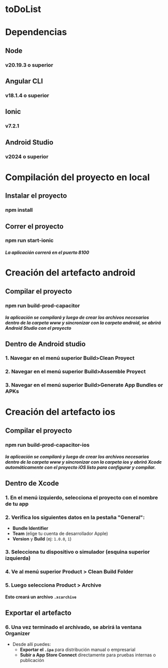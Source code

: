 # toDoList

# **Dependencias**
## Node
### v20.19.3 o superior
## Angular CLI
### v18.1.4 o superior
## Ionic
### v7.2.1
## Android Studio
### v2024 o superior

# **Compilación del proyecto en local**
## Instalar el proyecto
### npm install
## Correr el proyecto
### npm run start-ionic
#### *La aplicación correrá en el puerto 8100*

# **Creación del artefacto android**
## Compilar el proyecto
### npm run build-prod-capacitor
#### *la aplicación se compilará y luego de crear los archivos necesarios dentro de la carpeta www y sincronizar con la carpeta android, se abrirá Android Studio con el proyecto*
## Dentro de Android studio
### 1. Navegar en el menú superior Build>Clean Proyect
### 2. Navegar en el menú superior Build>Assemble Proyect
### 3. Navegar en el menú superior Build>Generate App Bundles or APKs

# **Creación del artefacto ios**
## Compilar el proyecto
### npm run build-prod-capacitor-ios
#### *la aplicación se compilará y luego de crear los archivos necesarios dentro de la carpeta www y sincronizar con la carpeta ios  y abrirá Xcode automáticamente con el proyecto iOS listo para configurar y compilar.*
## Dentro de Xcode
### 1. En el menú izquierdo, selecciona el proyecto con el nombre de tu app 
### 2. Verifica los siguientes datos en la pestaña "General":
- **Bundle Identifier**
- **Team** (elige tu cuenta de desarrollador Apple)
- **Version** y **Build** (ej: `1.0.0`, `1`)
### 3. Selecciona tu **dispositivo o simulador** (esquina superior izquierda)
### 4. Ve al menú superior **Product > Clean Build Folder**
### 5. Luego selecciona **Product > Archive**  
#### Esto creará un **archivo `.xcarchive`**

## Exportar el artefacto
### 6. Una vez terminado el archivado, se abrirá la ventana **Organizer**
- Desde allí puedes:
  - **Exportar el `.ipa`** para distribución manual o empresarial
  - **Subir a App Store Connect** directamente para pruebas internas o publicación